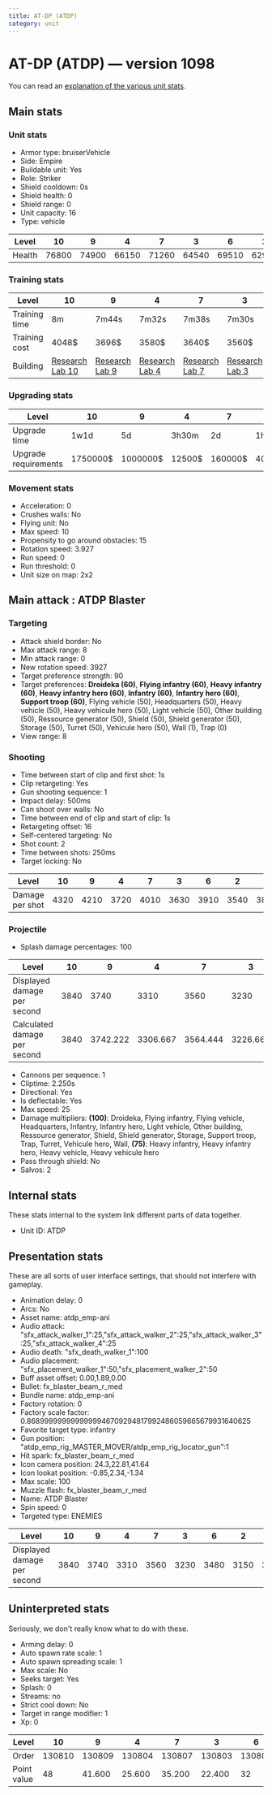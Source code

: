 ```yaml
---
title: AT-DP (ATDP)
category: unit
---
```


# AT-DP (ATDP) — version 1098

You can read an [explanation  of the various unit stats](unitexplained.md).

## Main stats

### Unit stats

  * Armor type: bruiserVehicle
  * Side: Empire
  * Buildable unit: Yes
  * Role: Striker
  * Shield cooldown: 0s
  * Shield health: 0
  * Shield range: 0
  * Unit capacity: 16
  * Type: vehicle

|Level |10   |9    |4    |7    |3    |6    |2    |5    |8    |1    |
|------|-----|-----|-----|-----|-----|-----|-----|-----|-----|-----|
|Health|76800|74900|66150|71260|64540|69510|62970|67810|73060|61440|


### Training stats

|Level        |10                                      |9                                      |4                                      |7                                      |3                                      |6                                      |2                                      |5                                      |8                                      |1                              |
|-------------|----------------------------------------|---------------------------------------|---------------------------------------|---------------------------------------|---------------------------------------|---------------------------------------|---------------------------------------|---------------------------------------|---------------------------------------|-------------------------------|
|Training time|8m                                      |7m44s                                  |7m32s                                  |7m38s                                  |7m30s                                  |7m36s                                  |7m29s                                  |7m34s                                  |7m40s                                  |7m28s                          |
|Training cost|4048$                                   |3696$                                  |3580$                                  |3640$                                  |3560$                                  |3620$                                  |3540$                                  |3600$                                  |3660$                                  |3520$                          |
|Building     |[Research Lab 10](empireOffenseLab.html)|[Research Lab 9](empireOffenseLab.html)|[Research Lab 4](empireOffenseLab.html)|[Research Lab 7](empireOffenseLab.html)|[Research Lab 3](empireOffenseLab.html)|[Research Lab 6](empireOffenseLab.html)|[Research Lab 2](empireOffenseLab.html)|[Research Lab 5](empireOffenseLab.html)|[Research Lab 8](empireOffenseLab.html)|[Factory 8](empireFactory.html)|


### Upgrading stats

|Level               |10      |9       |4     |7      |3    |6      |2    |5     |8      |1   |
|--------------------|--------|--------|------|-------|-----|-------|-----|------|-------|----|
|Upgrade time        |1w1d    |5d      |3h30m |2d     |1h   |1d     |15m  |8h    |3d12h  |0s  |
|Upgrade requirements|1750000$|1000000$|12500$|160000$|4000$|100000$|1500$|25000$|320000$|600$|


### Movement stats

  * Acceleration: 0
  * Crushes walls: No
  * Flying unit: No
  * Max speed: 10
  * Propensity to go around obstacles: 15
  * Rotation speed: 3.927
  * Run speed: 0
  * Run threshold: 0
  * Unit size on map: 2x2

## Main attack : ATDP Blaster

### Targeting

  * Attack shield border: No
  * Max attack range: 8
  * Min attack range: 0
  * New rotation speed: 3927
  * Target preference strength: 90
  * Target preferences: **Droideka (60)**, **Flying infantry (60)**, **Heavy infantry (60)**, **Heavy infantry hero (60)**, **Infantry (60)**, **Infantry hero (60)**, **Support troop (60)**, Flying vehicle (50), Headquarters (50), Heavy vehicle (50), Heavy vehicule hero (50), Light vehicle (50), Other building (50), Ressource generator (50), Shield (50), Shield generator (50), Storage (50), Turret (50), Vehicule hero (50), Wall (1), Trap (0)
  * View range: 8

### Shooting

  * Time between start of clip and first shot: 1s
  * Clip retargeting: Yes
  * Gun shooting sequence: 1
  * Impact delay: 500ms
  * Can shoot over walls: No
  * Time between end of clip and start of clip: 1s
  * Retargeting offset: 16
  * Self-centered targeting: No
  * Shot count: 2
  * Time between shots: 250ms
  * Target locking: No

|Level          |10  |9   |4   |7   |3   |6   |2   |5   |8   |1   |
|---------------|----|----|----|----|----|----|----|----|----|----|
|Damage per shot|4320|4210|3720|4010|3630|3910|3540|3810|4110|3460|


### Projectile

  * Splash damage percentages: 100

|Level                       |10  |9       |4       |7       |3       |6       |2       |5       |8       |1       |
|----------------------------|----|--------|--------|--------|--------|--------|--------|--------|--------|--------|
|Displayed damage per second |3840|3740    |3310    |3560    |3230    |3480    |3150    |3390    |3650    |3080    |
|Calculated damage per second|3840|3742.222|3306.667|3564.444|3226.667|3475.556|3146.667|3386.667|3653.333|3075.556|


  * Cannons per sequence: 1
  * Cliptime: 2.250s
  * Directional: Yes
  * Is deflectable: Yes
  * Max speed: 25
  * Damage multipliers: **(100)**: Droideka, Flying infantry, Flying vehicle, Headquarters, Infantry, Infantry hero, Light vehicle, Other building, Ressource generator, Shield, Shield generator, Storage, Support troop, Trap, Turret, Vehicule hero, Wall, **(75)**: Heavy infantry, Heavy infantry hero, Heavy vehicle, Heavy vehicule hero
  * Pass through shield: No
  * Salvos: 2

## Internal stats

These stats internal to the system link different parts of data together.

  * Unit ID: ATDP

## Presentation stats

These are all sorts of user interface settings, that should not interfere with gameplay.

  * Animation delay: 0
  * Arcs: No
  * Asset name: atdp_emp-ani
  * Audio attack: "sfx_attack_walker_1":25,"sfx_attack_walker_2":25,"sfx_attack_walker_3":25,"sfx_attack_walker_4":25
  * Audio death: "sfx_death_walker_1":100
  * Audio placement: "sfx_placement_walker_1":50,"sfx_placement_walker_2":50
  * Buff asset offset: 0.00,1.89,0.00
  * Bullet: fx_blaster_beam_r_med
  * Bundle name: atdp_emp-ani
  * Factory rotation: 0
  * Factory scale factor: 0.8689999999999999946709294817992486059665679931640625
  * Favorite target type: infantry
  * Gun position: "atdp_emp_rig_MASTER_MOVER/atdp_emp_rig_locator_gun":1
  * Hit spark: fx_blaster_beam_r_med
  * Icon camera position: 24.3,22.81,41.64
  * Icon lookat position: -0.85,2.34,-1.34
  * Max scale: 100
  * Muzzle flash: fx_blaster_beam_r_med
  * Name: ATDP Blaster
  * Spin speed: 0
  * Targeted type: ENEMIES

|Level                      |10  |9   |4   |7   |3   |6   |2   |5   |8   |1   |
|---------------------------|----|----|----|----|----|----|----|----|----|----|
|Displayed damage per second|3840|3740|3310|3560|3230|3480|3150|3390|3650|3080|


## Uninterpreted stats

Seriously, we don't really know what to do with these.

  * Arming delay: 0
  * Auto spawn rate scale: 1
  * Auto spawn spreading scale: 1
  * Max scale: No
  * Seeks target: Yes
  * Splash: 0
  * Streams: no
  * Strict cool down: No
  * Target in range modifier: 1
  * Xp: 0

|Level      |10    |9     |4     |7     |3     |6     |2     |5     |8     |1     |
|-----------|------|------|------|------|------|------|------|------|------|------|
|Order      |130810|130809|130804|130807|130803|130806|130802|130805|130808|130801|
|Point value|48    |41.600|25.600|35.200|22.400|32    |19.200|28.800|38.400|16    |


